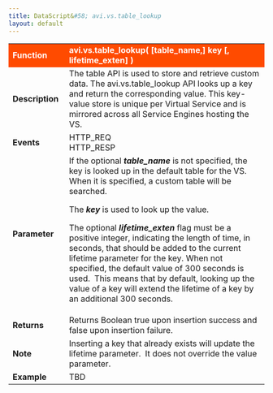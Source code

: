 ```yaml
---
title: DataScript&#58; avi.vs.table_lookup
layout: default
---
```

<table class="table table-hover"> 
 <tbody> 
  <tr bgcolor="ff4b00"> 
   <td width="100"><span style="color: white; font-size: medium;"><strong>Function</strong></span></td> 
   <td width="600"><span style="color: white;"><b>avi.vs.table_lookup( [table_name,] key [, lifetime_exten] )</b></span></td> 
  </tr> 
  <tr> 
   <td width="100"><span style="font-size: medium;"><strong>Description</strong></span></td> 
   <td width="600">The table API is used to store and retrieve custom data. The avi.vs.table_lookup API looks up a key and return the corresponding value. This key-value store is unique per Virtual Service and is mirrored across all Service Engines hosting the VS.</td> 
  </tr> 
  <tr> 
   <td width="100"><span style="font-size: medium;"><strong>Events</strong></span></td> 
   <td width="600">HTTP_REQ<br> HTTP_RESP</td> 
  </tr> 
  <tr> 
   <td width="100"><span style="font-size: medium;"><strong>Parameter</strong></span></td> 
   <td width="600">If the optional <em><strong>table_name</strong></em> is not specified, the key is looked up in the default table for the VS. When it is specified, a custom table will be searched.<p></p> <p>The <em><strong>key</strong></em> is used to look up the value.</p> <p>The optional <strong><em>lifetime_exten</em></strong> flag must be a positive integer, indicating the length of time,&nbsp;in seconds, that should be added to the current lifetime parameter for the key. When not specified, the default value of 300 seconds is used. &nbsp;This means that by default, looking up the value of a key will extend the lifetime of a key by an additional 300 seconds.</p></td> 
  </tr> 
  <tr> 
   <td width="100"><span style="font-size: medium;"><strong>Returns</strong></span></td> 
   <td width="600">Returns Boolean true upon insertion success and false upon insertion failure.</td> 
  </tr> 
  <tr> 
   <td width="100"><span style="font-size: medium;"><strong>Note</strong></span></td> 
   <td width="600">Inserting a key that already exists will update the lifetime parameter.&nbsp; It does not override the value parameter.</td> 
  </tr> 
  <tr> 
   <td width="100"><span style="font-size: medium;"><strong>Example</strong></span></td> 
   <td width="600">TBD</td> 
  </tr> 
 </tbody> 
</table>